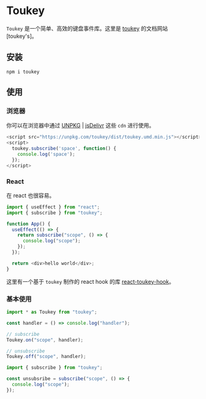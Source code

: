 # Toukey

`Toukey` 是一个简单、高效的键盘事件库。这里是 [toukey](https://toukey.vercel.app/) 的文档网站 [toukey's]。

## 安装

```shell
npm i toukey
```

## 使用

### 浏览器

你可以在浏览器中通过 [UNPKG](https://unpkg.com/browse/toukey/dist/) | [jsDelivr](https://www.jsdelivr.com/package/npm/toukey) 这些 `cdn` 进行使用。

```javascript
<script src="https://unpkg.com/toukey/dist/toukey.umd.min.js"></script>
<script>
  toukey.subscribe('space', function() {
    console.log('space');
  });
</script>
```

### React

在 react 也很容易。

```javascript
import { useEffect } from "react";
import { subscribe } from "toukey";

function App() {
  useEffect(() => {
    return subscribe("scope", () => {
      console.log("scope");
    });
  });

  return <div>hello world</div>;
}
```

这里有一个基于 `toukey` 制作的 react hook 的库 [react-toukey-hook](https://github.com/Yukiniro/react-toukey-hook)。

### 基本使用

```javascript
import * as Toukey from "toukey";

const handler = () => console.log("handler");

// subscribe
Toukey.on("scope", handler);

// unsubscribe
Toukey.off("scope", handler);
```

```javascript
import { subscribe } from "toukey";

const unsubsribe = subscribe("scope", () => {
  console.log("scope");
});
```
